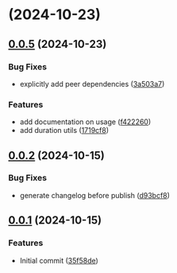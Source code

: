 # [](https://github.com/alis-exchange/ts-alis-build/compare/v0.0.5...v) (2024-10-23)



## [0.0.5](https://github.com/alis-exchange/ts-alis-build/compare/v0.0.4...v0.0.5) (2024-10-23)


### Bug Fixes

* explicitly add peer dependencies ([3a503a7](https://github.com/alis-exchange/ts-alis-build/commit/3a503a7f0dd7b7b6087c30474153c774403ff618))


### Features

* add documentation on usage ([f422260](https://github.com/alis-exchange/ts-alis-build/commit/f422260ebe5500d23c200ae57627ffb9b18f9012))
* add duration utils ([1719cf8](https://github.com/alis-exchange/ts-alis-build/commit/1719cf8a928fa3feef7279a02613c08d9a0c54f5))



## [0.0.2](https://github.com/alis-exchange/ts-alis-build/compare/v0.0.1...v0.0.2) (2024-10-15)


### Bug Fixes

* generate changelog before publish ([d93bcf8](https://github.com/alis-exchange/ts-alis-build/commit/d93bcf8048dbeabeecb2c12ea617f84b9a6c02c8))



## [0.0.1](https://github.com/alis-exchange/ts-alis-build/compare/35f58dedc8a994da4d666f4cf2a2fa4373778c31...v0.0.1) (2024-10-15)


### Features

* Initial commit ([35f58de](https://github.com/alis-exchange/ts-alis-build/commit/35f58dedc8a994da4d666f4cf2a2fa4373778c31))



